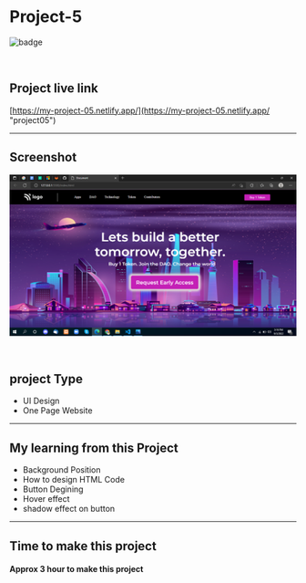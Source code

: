 # Project-5


![badge](https://img.shields.io/badge/Technologies-HTML/CSS-green)

<br>

## Project live link
[https://my-project-05.netlify.app/](https://my-project-05.netlify.app/ "project05")

<hr>

## Screenshot
![](./Screenshot.png)

<br>

## project Type
- UI Design
- One Page Website

<hr>

## My learning from this Project
- Background Position
- How to design HTML Code
- Button Degining
- Hover effect
- shadow effect on button

<hr>

## Time to make this project
#### Approx 3 hour to make this project
